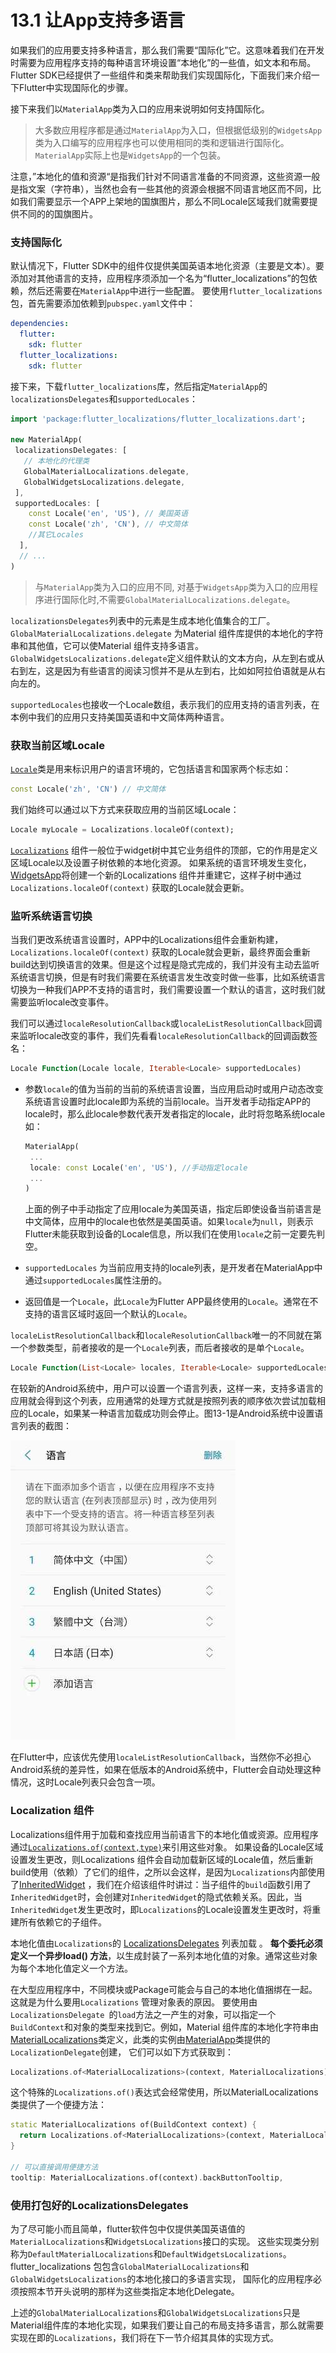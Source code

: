 # 13.1 让App支持多语言

如果我们的应用要支持多种语言，那么我们需要“国际化”它。这意味着我们在开发时需要为应用程序支持的每种语言环境设置“本地化”的一些值，如文本和布局。Flutter SDK已经提供了一些组件和类来帮助我们实现国际化，下面我们来介绍一下Flutter中实现国际化的步骤。

接下来我们以`MaterialApp`类为入口的应用来说明如何支持国际化。

> 大多数应用程序都是通过`MaterialApp`为入口，但根据低级别的`WidgetsApp`类为入口编写的应用程序也可以使用相同的类和逻辑进行国际化。`MaterialApp`实际上也是`WidgetsApp`的一个包装。

注意，”本地化的值和资源“是指我们针对不同语言准备的不同资源，这些资源一般是指文案（字符串），当然也会有一些其他的资源会根据不同语言地区而不同，比如我们需要显示一个APP上架地的国旗图片，那么不同Locale区域我们就需要提供不同的的国旗图片。

### 支持国际化

默认情况下，Flutter SDK中的组件仅提供美国英语本地化资源（主要是文本）。要添加对其他语言的支持，应用程序须添加一个名为“flutter_localizations”的包依赖，然后还需要在`MaterialApp`中进行一些配置。 要使用`flutter_localizations`包，首先需要添加依赖到`pubspec.yaml`文件中：

```yaml
dependencies:
  flutter:
    sdk: flutter
  flutter_localizations:
    sdk: flutter
```

接下来，下载`flutter_localizations`库，然后指定`MaterialApp`的`localizationsDelegates`和`supportedLocales`：

```dart
import 'package:flutter_localizations/flutter_localizations.dart';

new MaterialApp(
 localizationsDelegates: [
   // 本地化的代理类
   GlobalMaterialLocalizations.delegate,
   GlobalWidgetsLocalizations.delegate,
 ],
 supportedLocales: [
    const Locale('en', 'US'), // 美国英语
    const Locale('zh', 'CN'), // 中文简体
    //其它Locales
  ],
  // ...
)
```

> 与`MaterialApp`类为入口的应用不同, 对基于`WidgetsApp`类为入口的应用程序进行国际化时,不需要`GlobalMaterialLocalizations.delegate`。

`localizationsDelegates`列表中的元素是生成本地化值集合的工厂。`GlobalMaterialLocalizations.delegate` 为Material 组件库提供的本地化的字符串和其他值，它可以使Material 组件支持多语言。 `GlobalWidgetsLocalizations.delegate`定义组件默认的文本方向，从左到右或从右到左，这是因为有些语言的阅读习惯并不是从左到右，比如如阿拉伯语就是从右向左的。

`supportedLocales`也接收一个Locale数组，表示我们的应用支持的语言列表，在本例中我们的应用只支持美国英语和中文简体两种语言。

### 获取当前区域Locale

[`Locale`](https://docs.flutter.io/flutter/dart-ui/Locale-class.html)类是用来标识用户的语言环境的，它包括语言和国家两个标志如：

```dart
const Locale('zh', 'CN') // 中文简体
```

我们始终可以通过以下方式来获取应用的当前区域Locale：

```dart
Locale myLocale = Localizations.localeOf(context);
```

[`Localizations`](https://docs.flutter.io/flutter/widgets/Localizations-class.html) 组件一般位于widget树中其它业务组件的顶部，它的作用是定义区域Locale以及设置子树依赖的本地化资源。 如果系统的语言环境发生变化，[WidgetsApp](https://docs.flutter.io/flutter/widgets/WidgetsApp-class.html)将创建一个新的Localizations 组件并重建它，这样子树中通过`Localizations.localeOf(context)` 获取的Locale就会更新。

### 监听系统语言切换

当我们更改系统语言设置时，APP中的Localizations组件会重新构建，`Localizations.localeOf(context)` 获取的Locale就会更新，最终界面会重新build达到切换语言的效果。但是这个过程是隐式完成的，我们并没有主动去监听系统语言切换，但是有时我们需要在系统语言发生改变时做一些事，比如系统语言切换为一种我们APP不支持的语言时，我们需要设置一个默认的语言，这时我们就需要监听locale改变事件。

我们可以通过`localeResolutionCallback`或`localeListResolutionCallback`回调来监听locale改变的事件，我们先看看`localeResolutionCallback`的回调函数签名：

```dart
Locale Function(Locale locale, Iterable<Locale> supportedLocales)
```

- 参数`locale`的值为当前的当前的系统语言设置，当应用启动时或用户动态改变系统语言设置时此locale即为系统的当前locale。当开发者手动指定APP的locale时，那么此locale参数代表开发者指定的locale，此时将忽略系统locale如：

  ```dart
  MaterialApp(
   ...
   locale: const Locale('en', 'US'), //手动指定locale
   ...
  )
  ```

  上面的例子中手动指定了应用locale为美国英语，指定后即使设备当前语言是中文简体，应用中的locale也依然是美国英语。如果`locale`为`null`，则表示Flutter未能获取到设备的Locale信息，所以我们在使用`locale`之前一定要先判空。

- `supportedLocales` 为当前应用支持的locale列表，是开发者在MaterialApp中通过`supportedLocales`属性注册的。

- 返回值是一个`Locale`，此`Locale`为Flutter APP最终使用的`Locale`。通常在不支持的语言区域时返回一个默认的`Locale`。

`localeListResolutionCallback`和`localeResolutionCallback`唯一的不同就在第一个参数类型，前者接收的是一个`Locale`列表，而后者接收的是单个`Locale`。

```dart
Locale Function(List<Locale> locales, Iterable<Locale> supportedLocales)
```

在较新的Android系统中，用户可以设置一个语言列表，这样一来，支持多语言的应用就会得到这个列表，应用通常的处理方式就是按照列表的顺序依次尝试加载相应的Locale，如果某一种语言加载成功则会停止。图13-1是Android系统中设置语言列表的截图：

![设置语言列表](../imgs/13-1.jpeg)

在Flutter中，应该优先使用`localeListResolutionCallback`，当然你不必担心Android系统的差异性，如果在低版本的Android系统中，Flutter会自动处理这种情况，这时Locale列表只会包含一项。

### Localization 组件

Localizations组件用于加载和查找应用当前语言下的本地化值或资源。应用程序通过[`Localizations.of(context,type)`](https://docs.flutter.io/flutter/widgets/Localizations/of.html)来引用这些对象。 如果设备的Locale区域设置发生更改，则Localizations 组件会自动加载新区域的Locale值，然后重新build使用（依赖）了它们的组件，之所以会这样，是因为`Localizations`内部使用了[InheritedWidget](https://book.flutterchina.club/chapter7/inherited_widget.html) ，我们在介绍该组件时讲过：当子组件的`build`函数引用了`InheritedWidget`时，会创建对`InheritedWidget`的隐式依赖关系。因此，当`InheritedWidget`发生更改时，即`Localizations`的Locale设置发生更改时，将重建所有依赖它的子组件。

本地化值由`Localizations`的 [LocalizationsDelegates](https://docs.flutter.io/flutter/widgets/LocalizationsDelegate-class.html) 列表加载 。 **每个委托必须定义一个异步load() 方法**，以生成封装了一系列本地化值的对象。通常这些对象为每个本地化值定义一个方法。

在大型应用程序中，不同模块或Package可能会与自己的本地化值捆绑在一起。 这就是为什么要用`Localizations` 管理对象表的原因。 要使用由`LocalizationsDelegate `的`load`方法之一产生的对象，可以指定一个`BuildContext`和对象的类型来找到它。例如，Material 组件库的本地化字符串由[MaterialLocalizations](https://docs.flutter.io/flutter/material/MaterialLocalizations-class.html)类定义，此类的实例由[MaterialApp](https://docs.flutter.io/flutter/material/MaterialApp-class.html)类提供的`LocalizationDelegate`创建， 它们可以如下方式获取到：

```dart
Localizations.of<MaterialLocalizations>(context, MaterialLocalizations);
```

这个特殊的`Localizations.of()`表达式会经常使用，所以MaterialLocalizations类提供了一个便捷方法：

```dart
static MaterialLocalizations of(BuildContext context) {
  return Localizations.of<MaterialLocalizations>(context, MaterialLocalizations);
}

// 可以直接调用便捷方法
tooltip: MaterialLocalizations.of(context).backButtonTooltip,
```

### 使用打包好的LocalizationsDelegates

为了尽可能小而且简单，flutter软件包中仅提供美国英语值的`MaterialLocalizations`和`WidgetsLocalizations`接口的实现。 这些实现类分别称为`DefaultMaterialLocalizations`和`DefaultWidgetsLocalizations`。flutter_localizations 包包含`GlobalMaterialLocalizations`和`GlobalWidgetsLocalizations`的本地化接口的多语言实现， 国际化的应用程序必须按照本节开头说明的那样为这些类指定本地化Delegate。

上述的`GlobalMaterialLocalizations`和`GlobalWidgetsLocalizations`只是Material组件库的本地化实现，如果我们要让自己的布局支持多语言，那么就需要实现在即的`Localizations`，我们将在下一节介绍其具体的实现方式。



